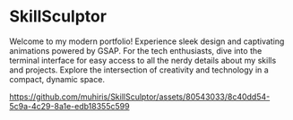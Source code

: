 # SkillSculptor
 Welcome to my modern portfolio! Experience sleek design and captivating animations powered by GSAP. For the tech enthusiasts, dive into the terminal interface for easy access to all the nerdy details about my skills and projects. Explore the intersection of creativity and technology in a compact, dynamic space.


https://github.com/muhiris/SkillSculptor/assets/80543033/8c40dd54-5c9a-4c29-8a1e-edb18355c599

